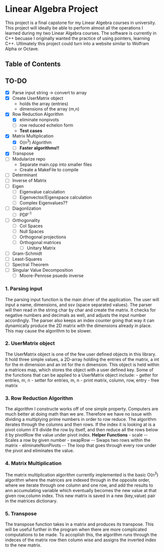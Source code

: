 # Linear Algebra Project

This project is a final capstone for my Linear Algebra courses in university. This project will ideally be able to 
perform almost all the operations I learned during my two Linear Algebra courses. The software is currently in C++ becuase
I originally wanted the practice of using pointers, learning C++. Ultimately this project could turn into a website similar
to Wolfram Alpha or Octave. 

## Table of Contents
## TO-DO
- [x] Parse input string -> convert to array
- [x] Create UserMatrix object
    - holds the array (entries)
    - dimensions of the array (m,n)
- [x] Row Reduction Algorithm
    - [x] eliminate nonpivots
    - [ ] row reduced echelon form
    - **Test cases**
- [x] Matrix Multiplication
    - [x] O(n<sup>3</sup>) Algorithm
    - [ ] **Faster algorithms!!**
- [x] Transpose
- [ ] Modularize repo
    - Separate main.cpp into smaller files
    - Create a MakeFile to compile
- [ ] Determinant
- [ ] Inverse of Matrix
- [ ] Eigen
    - [ ] Eigenvalue calculation
    - [ ] Eigenvector/Eigenspace calculation
    - [ ] Complex Eigenvalues??
- [ ] Diagonlization
    - [ ] PDP<sup>-1</sup>
- [ ] Orthogonality
    - [ ] Col Spaces
    - [ ] Null Spaces
    - [ ] Orthogonal projections
    - [ ] Orthogonal matrices
        - [ ] Unitary Matrix
- [ ] Gram-Schmidt
- [ ] Least-Squares
- [ ] Spectral Theorem
- [ ] Singular Value Decomposition
    - [ ] Moore-Penrose psuedo inverse

### 1. Parsing input
The parsing input function is the main driver of the application. The user will input a name, dimensions, and ssv (space separated values). The parser will then read in the string char by char and create the matrix. It checks for negative numbers and decimals as well, and adjusts the input number accordingly. The parser also keeps an index counter going that way it can dynamically produce the 2D matrix with the dimensions already in place. This may cause the algorithm to be slower.

### 2. UserMatrix object
The UserMatrix object is one of the few user defined objects in this library. It hold three simple values, a 2D-array holding the entries of the matrix, a int for the m dimension and an int for the n dimension. This object is held within a matrices map, which stores the object with a user defined key. Some of the functions that can be applied to a UserMatrix object include:
    - getter for entries, m, n
    - setter for entries, m, n
    - print matrix, column, row, entry
    - free matrix

### 3. Row Reduction Algorithm
The algorithm I constructe works off of one simple property. Computers are much better at doing math than we are. Therefore we have no issue with dividing a multiplying prime numbers in order to row reduce. The algorithm iterates through the columns and then rows. If the index it is looking at is a pivot column it'll divide the row by itself, and then reduce all the rows below it by pivotRow  the value under pivot index. 
    **Helper Functions**
    - scale -- Scales a row by given number
    - swapRow -- Swaps two rows within the matrix
    - eliminateNonPivots -- The loop that goes through every row under the pivot and eliminates the value.

### 4. Matrix Multiplication
The matrix multiplication algorithm currently implemented is the basic O(n<sup>3</sup>) algorithm where the matrices are indexed through in the opposite order, where we iterate through one column and one row, and add the results to ann accumulating variable which eventually becomes the new value at that given row,column index. This new matrix is saved in a new (key,value) pair in the matrices dictionary.

### 5. Transpose
The transpose function takes in a matrix and produces its transpose. This will be useful further in the program when there are more complicated computations to be made. To accoplish this, the algorithm runs through the indeces of the matrix row then column wise and assigns the inverted index to the new matrix.
